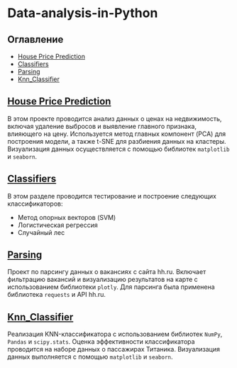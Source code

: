 # Data-analysis-in-Python

## Оглавление
- [House Price Prediction](#house-price-prediction)
- [Classifiers](#classifiers)
- [Parsing](#parsing)
- [Knn_Classifier](#knn_classifier)

## [House Price Prediction](https://github.com/TipoYmnik/Data-analysis-in-Python.-/blob/main/house_price_prediction.ipynb) <a name="house-price-prediction"></a>

В этом проекте проводится анализ данных о ценах на недвижимость, включая удаление выбросов и выявление главного признака, влияющего на цену. Используется метод главных компонент (PCA) для построения модели, а также t-SNE для разбиения данных на кластеры. Визуализация данных осуществляется с помощью библиотек `matplotlib` и `seaborn`.

## [Classifiers](https://github.com/TipoYmnik/Data-analysis-in-Python.-/blob/main/classifiers.ipynb) <a name="classifiers"></a>

В этом разделе проводится тестирование и построение следующих классификаторов:
- Метод опорных векторов (SVM)
- Логистическая регрессия
- Случайный лес

## [Parsing](https://colab.research.google.com/github/TipoYmnik/Data-analysis-in-Python.-/blob/main/parsing.ipynb) <a name="parsing"></a>

Проект по парсингу данных о вакансиях с сайта hh.ru. Включает фильтрацию вакансий и визуализацию результатов на карте с использованием библиотеки `plotly`. Для парсинга была применена библиотека `requests` и API hh.ru.

## [Knn_Classifier](https://github.com/TipoYmnik/Data-analysis-in-Python.-/blob/main/knn_Classifier.ipynb) <a name="knn_classifier"></a>

Реализация KNN-классификатора с использованием библиотек `NumPy`, `Pandas` и `scipy.stats`. Оценка эффективности классификатора проводится на наборе данных о пассажирах Титаника. Визуализация данных выполняется с помощью `matplotlib` и `seaborn`.
